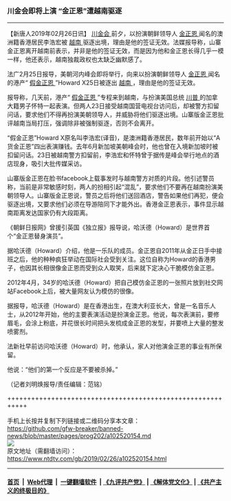 ### 川金会即将上演 “金正恩”遭越南驱逐
------------------------

<div class="post_content">
 <p>
  【新唐人2019年02月26日讯】
  <a href="https://www.ntdtv.com/gb/川金会.htm">
   川金会
  </a>
  前夕，以扮演朝鲜领导人
  <a href="https://www.ntdtv.com/gb/金正恩.htm">
   金正恩
  </a>
  闻名的澳洲籍香港居民李浩宏被
  <a href="https://www.ntdtv.com/gb/越南.htm">
   越南
  </a>
  驱逐出境，理由是他的签证无效。法媒报导称，山寨金正恩离开越南前表示，并非是他的签证无效，而是因为他和金正恩长得几乎一模一样，他还表示，越南独裁政权也太缺乏幽默感了。
 </p>
 <p>
  法广2月25日报导，美朝河内峰会即将举行，向来以扮演朝鲜领导人
  <a href="https://www.ntdtv.com/gb/金正恩.htm">
   金正恩
  </a>
  闻名的港产“
  <a href="https://www.ntdtv.com/gb/假金正恩.htm">
   假金正恩
  </a>
  ”Howard X25日被逐出
  <a href="https://www.ntdtv.com/gb/越南.htm">
   越南
  </a>
  ，理由是他的签证无效。
 </p>
 <p>
  报导称，几天前，港产“
  <a href="https://www.ntdtv.com/gb/假金正恩.htm">
   假金正恩
  </a>
  ”专程来到越南，与扮演美国总统
  <a href="https://www.ntdtv.com/gb/川普.htm">
   川普
  </a>
  的加拿大籍男子怀特一起表演。但两人23日接受越南国营电视台访问后，却被警方扣留问话，要求他们不得再扮演美朝领导人，并威胁将他们驱逐出境。山寨版金正恩批评越南当局打压，强调除非被强制驱逐，否则不会离开。
 </p>
 <p>
  “假金正恩”Howard X原名叫李浩宏(译音)，是澳洲籍香港居民，数年前开始以“A货金正恩”四出表演赚钱。去年6月新加坡美朝峰会时，他也曾在入境新加坡时被扣留问话。23日被越南警方扣留前，李浩宏和怀特曾于据传是峰会举行地点的酒店现身，吸引大批传媒采访。
 </p>
 <p>
  山寨版金正恩在脸书facebook上载事发时与越南警方对质的片段。他引述警员称，当前是非常敏感时刻，两人的扮相引起“混乱”，要求他们不要再在越南扮演美朝领导人。山寨版金正恩说，警员之后将他们送回酒店，警告如果他们再犯，便会驱逐出境，又要求他们必须在导游陪同下才能外出。香港金正恩表示，事件显示越南距离发达国家仍有大段距离。
 </p>
 <p>
  《朝鲜日报网》曾援引英国《独立报》报导说，哈沃德（Howard）是世界首个“金正恩替身演员”。
 </p>
 <p>
  据哈沃德（Howard）介绍，他是一乐队的成员。金正恩自2011年从金正日手中接班之后，他的种种疯狂举动在国际社会受到关注。这位自称为Howard的香港男子，也因其长相很像金正恩而受到众人取笑，后来就下定决心干脆模仿金正恩。
 </p>
 <p>
  2012年4月，34岁的哈沃德（Howard）把自己模仿金正恩的一张照片放到社交网站Facebook上后，被大量网友认为模仿的很像。
 </p>
 <p>
  据报导，哈沃德（Howard）是在香港出生，在澳大利亚长大，曾是一名音乐人士，从2012年开始，他的主要表演活动是扮演金正恩。他说，每次表演前，要修眉毛，会涂上粉底，并花很长时间把头发梳成金正恩的发型，并要喷上大量的整发喷雾剂。
 </p>
 <p>
  法新社早前访问哈沃德（Howard）时，他承认，家人对他演金正恩的事业有所保留。
 </p>
 <p>
  他说：“他们的第一个反应是不要被杀掉。”
 </p>
 <p>
  （记者刘明焕报导/责任编辑：范铭）
 </p>
 <div class="single_ad">
 </div>
</div>

+++++++++++++++++++++++++++++++++++++++++++++++++++++++++++<br/><br/>
手机上长按并复制下列链接或二维码分享本文章：<br/>
https://github.com/gfw-breaker/banned-news/blob/master/pages/prog202/a102520154.md <br/>
<a href='https://github.com/gfw-breaker/banned-news/blob/master/pages/prog202/a102520154.md'><img src='https://github.com/gfw-breaker/banned-news/blob/master/pages/prog202/a102520154.md.png'/></a> <br/>
原文地址（需翻墙访问）：https://www.ntdtv.com/gb/2019/02/26/a102520154.html


------------------------
#### [首页](https://github.com/gfw-breaker/banned-news/blob/master/README.md) &nbsp;|&nbsp; [Web代理](https://github.com/labour-camp/helloworld) &nbsp;|&nbsp; [一键翻墙软件](https://github.com/gfw-breaker/nogfw/blob/master/README.md) &nbsp;| [《九评共产党》](https://github.com/gfw-breaker/9ping.md/blob/master/README.md#九评之一评共产党是什么) | [《解体党文化》](https://github.com/gfw-breaker/jtdwh.md/blob/master/README.md) | [《共产主义的终极目的》](https://github.com/gfw-breaker/gczydzjmd.md/blob/master/README.md)

